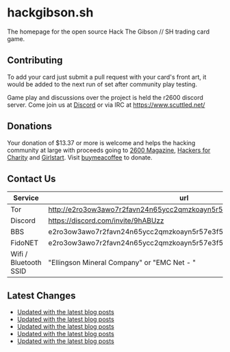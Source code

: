 # hackgibson.sh
The homepage for the open source Hack The Gibson // SH trading card game.


## Contributing

To add your card just submit a pull request with your card's front art, it would be added to the next run of set after community play testing.

Game play and discussions over the project is held the r2600 discord server. Come join us at [Discord](https://discord.com/invite/9hABUzz) or via IRC at https://www.scuttled.net/


## Donations

Your donation of $13.37 or more is welcome and helps the hacking community at large with proceeds going to [2600 Magazine](https://2600.com/), [Hackers for Charity](https://hackersforcharity.org) and [Girlstart](https://girlstart.org).  Visit [buymeacoffee](https://www.buymeacoffee.com/hackgibson.sh) to donate.


## Contact Us

Service | url
-|-
Tor | http://e2ro3ow3awo7r2favn24n65ycc2qmzkoayn5r57e3f56nvjwdcgg32ad.onion
Discord | https://discord.com/invite/9hABUzz
BBS | e2ro3ow3awo7r2favn24n65ycc2qmzkoayn5r57e3f56nvjwdcgg32ad.onion:23
FidoNET | e2ro3ow3awo7r2favn24n65ycc2qmzkoayn5r57e3f56nvjwdcgg32ad.onion:24554
Wifi / Bluetooth SSID | "Ellingson Mineral Company" or "EMC Net - <fidonet address>"

## Latest Changes
<!-- BLOG-POST-LIST:START -->
- [Updated with the latest blog posts](https://github.com/DFW2600/hackgibson.sh/commit/2ccae172fee8ba0337dcad4cc725f78ecf5659d0)
- [Updated with the latest blog posts](https://github.com/DFW2600/hackgibson.sh/commit/fedf986fe4a03ffe7ee1581ee6b093a1286c441b)
- [Updated with the latest blog posts](https://github.com/DFW2600/hackgibson.sh/commit/931509832c2d2022492525a0e9432a7b4d4769e7)
- [Updated with the latest blog posts](https://github.com/DFW2600/hackgibson.sh/commit/54ab70c3115b07d0a97fd5f0e7628d4a8d570701)
- [Updated with the latest blog posts](https://github.com/DFW2600/hackgibson.sh/commit/8f880d92d700dbc2e92c99def8ab61ef8d95b5db)
<!-- BLOG-POST-LIST:END -->
